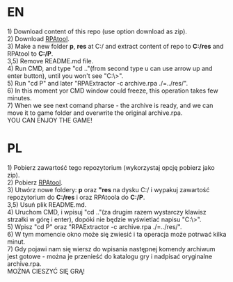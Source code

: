 <h1>EN</h1>
1) Download content of this repo (use option download as zip).<br>
2) Download <a href=https://www.youtube.com/redirect?event=video_description&v=SMjKIntGa8A&redir_token=3GXOO3D3IOs-zGdFjCVQ2b454gV8MTU4NzQ3NjM3OUAxNTg3Mzg5OTc5&q=http%3A%2F%2Fdsasmblr.com%2Frpaextractor%2FRPA%2520Extractor%2520for%2520Windows.zip>RPAtool</a>.<br>
3) Make a new folder <b>p</b>, <b>res</b> at C:/ and extract content of repo to <b>C:/res</b> and RPAtool to <b>C:/P</b>.<br>
3,5) Remove README.md file.<br>
4) Run CMD, and type "cd .."(from second type u can use arrow up and enter button), until you won't see "C:\>".<br>
5) Run "cd P" and later "RPAExtractor -c archive.rpa ./=../res/".<br>
6) In this moment yor CMD window could freeze, this operation takes few minutes.<br>
7) When we see next comand pharse - the archive is ready, and we can move it to game folder and overwrite the original archive.rpa.<BR>
YOU CAN ENJOY THE GAME!


<h1>PL</h1>
1) Pobierz zawartość tego repozytorium (wykorzystaj opcję pobierz jako zip).<br>
2) Pobierz <a href=https://www.youtube.com/redirect?event=video_description&v=SMjKIntGa8A&redir_token=3GXOO3D3IOs-zGdFjCVQ2b454gV8MTU4NzQ3NjM3OUAxNTg3Mzg5OTc5&q=http%3A%2F%2Fdsasmblr.com%2Frpaextractor%2FRPA%2520Extractor%2520for%2520Windows.zip>RPAtool</a>.<br>
3) Utwórz nowe foldery: <b>p</b> oraz <b>"res</b> na dysku C:/ i wypakuj zawartość repozytorium do <b>C:/res</b> i oraz RPAtoola do <b>C:/P</b>.<br>
3,5) Usuń plik README.md.<br>
4) Uruchom CMD, i wpisuj "cd .."(za drugim razem wystarczy klawisz strzałki w górę i enter), dopóki nie będzie wyświetlać napisu "C:\>".<br>
5) Wpisz "cd P" oraz "RPAExtractor -c archive.rpa ./=../res/".<br>
6) W tym momencie okno może się zwiesić i ta operacja może potrwać kilka minut.<br>
7) Gdy pojawi nam się wiersz do wpisania następnej komendy archiwum jest gotowe - można je przenieść do katalogu gry i nadpisać oryginalne archive.rpa.<BR>
MOŻNA CIESZYĆ SIĘ GRĄ!

